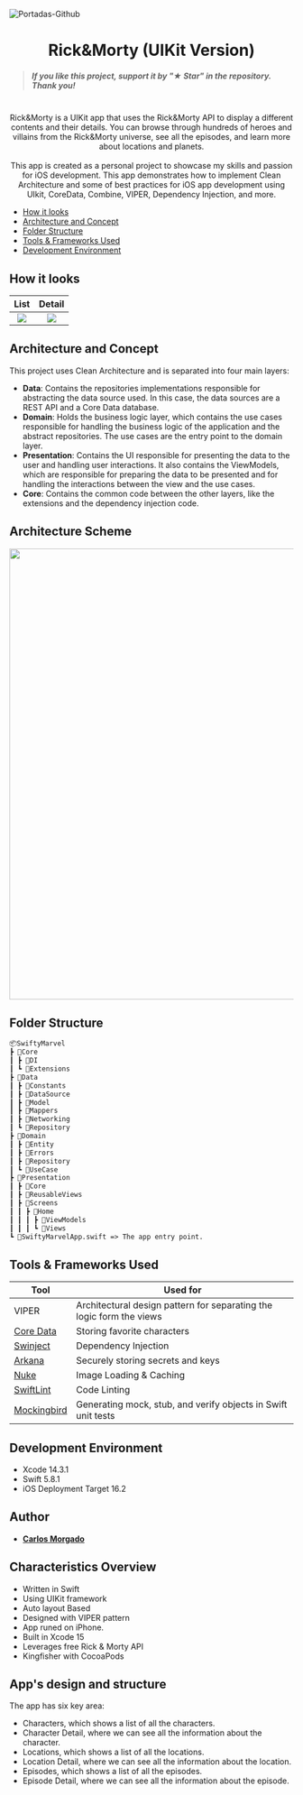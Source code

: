 ![Portadas-Github](https://github.com/Carlos-Morgado/rick-and-morty-ios/assets/122310905/94a2c1c3-e509-4f6f-ac6e-2f6c828148bf)
<h1 align="center"> Rick&Morty (UIKit Version) </h1>

> ##### If you like this project, support it by "★ Star" in the repository. Thank you!

<p align="center">
<br>
Rick&Morty is a UIKit app that uses the Rick&Morty API to display a different contents and their details. You can browse through hundreds of heroes and villains from the Rick&Morty universe, see all the episodes, and learn more about locations and planets.
 <br>
 <br>
This app is created as a personal project to showcase my skills and passion for iOS development. This app demonstrates how to implement Clean Architecture and some of best practices for iOS app development using UIkit, CoreData, Combine, VIPER, Dependency Injection, and more.
<br>
</p>

<!-- TOC -->

* [How it looks](#how-it-looks)
* [Architecture and Concept](#architecture-and-concept)
* [Folder Structure](#folder-structure)
* [Tools & Frameworks Used](#tools--frameworks-used)
* [Development Environment](#development-environment)

<!-- TOC -->

## How it looks

| List | Detail |
| :-: | :-: |
| <img src="https://github.com/Carlos-Morgado/rick-and-morty-ios/assets/122310905/04d37cfa-38e5-45b8-bf95-6b36266ec0f0"/> | <img src="Settings/Assets/Characters.png"/> | <img src="Settings/Assets/Search.png"/> | <img src="Settings/Assets/Details.png"/>

## Architecture and Concept

This project uses Clean Architecture and is separated into four main layers:

* **Data**: Contains the repositories implementations responsible for abstracting
  the data source used. In this case, the data sources are a REST API and a Core Data database.
* **Domain**: Holds the business logic layer, which contains the use cases responsible for handling
  the business logic of the application and the abstract repositories. The use cases are the entry
  point to the domain layer.
* **Presentation**: Contains the UI responsible for presenting the data to the user and handling
  user interactions. It also contains the ViewModels, which are
  responsible for preparing the data to be presented and for handling the interactions between the
  view and the use cases.
* **Core**: Contains the common code between the other layers, like the extensions and the dependency
  injection code.

## Architecture Scheme
  
<p align="center">
  <img width="800" src="./Resources/Architecture.png" alt="">
</p>


## Folder Structure

```markdown
📦SwiftyMarvel
┣ 📂Core
┃ ┣ 📂DI
┃ ┗ 📂Extensions
┣ 📂Data
┃ ┣ 📂Constants
┃ ┣ 📂DataSource
┃ ┣ 📂Model
┃ ┣ 📂Mappers
┃ ┣ 📂Networking
┃ ┗ 📂Repository
┣ 📂Domain
┃ ┣ 📂Entity
┃ ┣ 📂Errors
┃ ┣ 📂Repository
┃ ┗ 📂UseCase
┣ 📂Presentation
┃ ┣ 📂Core
┃ ┣ 📂ReusableViews
┃ ┣ 📂Screens
┃ ┃ ┣ 📂Home
┃ ┃ ┃ ┣ 📂ViewModels
┃ ┃ ┃ ┗ 📂Views
┗ 📜SwiftyMarvelApp.swift => The app entry point.
```

## Tools & Frameworks Used

| Tool                                                                                                  | Used for                                                             |
|-------------------------------------------------------------------------------------------------------|----------------------------------------------------------------------|
| VIPER                                                                                                 | Architectural design pattern for separating the logic form the views |
| [Core Data](https://developer.apple.com/documentation/coredata/)                                      | Storing favorite characters                                          |
| [Swinject](https://github.com/Swinject/Swinject)                                                      | Dependency Injection                                                 |
| [Arkana](https://github.com/rogerluan/arkana)                                                         | Securely storing secrets and keys                                    |
| [Nuke](https://github.com/kean/Nuke)                                                                  | Image Loading & Caching                                              |
| [SwiftLint](https://github.com/realm/SwiftLint)                                                       | Code Linting                                                         |
| [Mockingbird](https://github.com/birdrides/mockingbird)                                               | Generating mock, stub, and verify objects in Swift unit tests        |


## Development Environment
* Xcode 14.3.1
* Swift 5.8.1
* iOS Deployment Target 16.2

## Author
* [**Carlos Morgado**](https://github.com/Carlos-Morgado)

  
## Characteristics Overview
- Written in Swift
- Using UIKit framework
- Auto layout Based
- Designed with VIPER pattern
- App runed on iPhone.
- Built in Xcode 15
- Leverages free Rick & Morty API
- Kingfisher with CocoaPods
  
## App's design and structure
The app has six key area:
- Characters, which shows a list of all the characters.
- Character Detail, where we can see all the information about the character.
- Locations, which shows a list of all the locations.
- Location Detail, where we can see all the information about the location.
- Episodes, which shows a list of all the episodes.
- Episode Detail, where we can see all the information about the episode.
